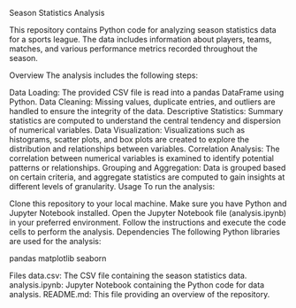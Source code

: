 Season Statistics Analysis

This repository contains Python code for analyzing season statistics data for a sports league. The data includes information about players, teams, matches, and various performance metrics recorded throughout the season.

Overview
The analysis includes the following steps:

Data Loading: The provided CSV file is read into a pandas DataFrame using Python.
Data Cleaning: Missing values, duplicate entries, and outliers are handled to ensure the integrity of the data.
Descriptive Statistics: Summary statistics are computed to understand the central tendency and dispersion of numerical variables.
Data Visualization: Visualizations such as histograms, scatter plots, and box plots are created to explore the distribution and relationships between variables.
Correlation Analysis: The correlation between numerical variables is examined to identify potential patterns or relationships.
Grouping and Aggregation: Data is grouped based on certain criteria, and aggregate statistics are computed to gain insights at different levels of granularity.
Usage
To run the analysis:

Clone this repository to your local machine.
Make sure you have Python and Jupyter Notebook installed.
Open the Jupyter Notebook file (analysis.ipynb) in your preferred environment.
Follow the instructions and execute the code cells to perform the analysis.
Dependencies
The following Python libraries are used for the analysis:

pandas
matplotlib
seaborn

Files
data.csv: The CSV file containing the season statistics data.
analysis.ipynb: Jupyter Notebook containing the Python code for data analysis.
README.md: This file providing an overview of the repository.
